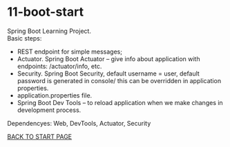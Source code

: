 # 11-boot-start
Spring Boot Learning Project.  
Basic steps:  
 - REST endpoint for simple messages;  
 - Actuator. Spring Boot Actuator – give info about application with endpoints:   /actuator/info, etc.     
 - Security. Spring Boot Security, default username = user, default password is generated in console/ this can be overridden in application properties.  
 - application.properties file.
 - Spring Boot Dev Tools – to reload application when we make changes in development process. 

Dependencyes: Web, DevTools, Actuator, Security

[BACK TO START PAGE](https://github.com/FlorescuAndrei/Start.git)
